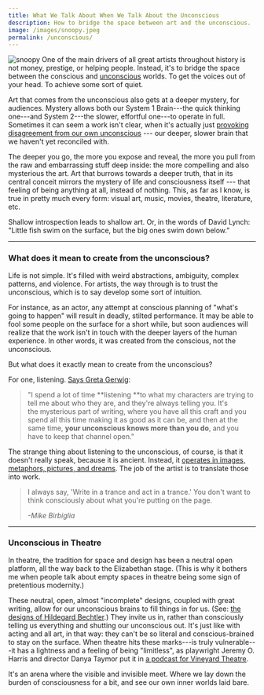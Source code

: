 ```yaml
---
title: What We Talk About When We Talk About the Unconscious
description: How to bridge the space between art and the unconscious.
image: /images/snoopy.jpeg
permalink: /unconscious/
---
```


![snoopy](/images/snoopy.jpeg)
One of the main drivers of all great artists throughout history is not money, prestige, or helping people. Instead, it's to bridge the space between the conscious and [unconscious](https://www.guscuddy.com/2019/06/25/art-and-unconscious/) worlds. To get the voices out of your head. To achieve some sort of quiet.

Art that comes from the unconscious also gets at a deeper mystery, for audiences. Mystery allows both our System 1 Brain---the quick thinking one---and System 2---the slower, effortful one---to operate in full. Sometimes it can seem a work isn't clear, when it's actually just [provoking disagreement from our own unconscious](https://twitter.com/chris_shinn/status/1116482341105483778) --- our deeper, slower brain that we haven't yet reconciled with.

The deeper you go, the more you expose and reveal, the more you pull from the raw and embarrassing stuff deep inside: the more compelling and also mysterious the art. Art that burrows towards a deeper truth, that in its central conceit mirrors the mystery of life and consciousness itself --- that feeling of being anything at all, instead of nothing. This, as far as I know, is true in pretty much every form: visual art, music, movies, theatre, literature, etc.

Shallow introspection leads to shallow art. Or, in the words of David Lynch: "Little fish swim on the surface, but the big ones swim down below."

---

### What does it mean to create from the unconscious?

Life is not simple. It's filled with weird abstractions, ambiguity, complex patterns, and violence. For artists, the way through is to trust the unconscious, which is to say develop some sort of intuition.

For instance, as an actor, any attempt at conscious planning of "what's going to happen" will result in deadly, stilted performance. It may be able to fool some people on the surface for a short while, but soon audiences will realize that the work isn't in touch with the deeper layers of the human experience. In other words, it was created from the conscious, not the unconscious.

But what does it exactly mean to create from the unconscious?

For one, listening. [Says Greta Gerwig](https://www.indiewire.com/2018/05/screenwriting-advice-paul-thomas-anderson-greta-gerwig-1201962599/):

> "I spend a lot of time **listening **to what my characters are trying to tell me about who they are, and they're always telling you. It's the mysterious part of writing, where you have all this craft and you spend all this time making it as good as it can be, and then at the same time, **your unconscious knows more than you do**, and you have to keep that channel open."

The strange thing about listening to the unconscious, of course, is that it doesn't really speak, because it is ancient. Instead, it [operates in images, metaphors, pictures, and dreams](http://nautil.us/issue/47/consciousness/the-kekul-problem). The job of the artist is to translate those into work.

> I always say, 'Write in a trance and act in a trance.' You don't want to think consciously about what you're putting on the page.
>
> _-Mike Birbiglia_

---

### Unconscious in Theatre

In theatre, the tradition for space and design has been a neutral open platform, all the way back to the Elizabethan stage. (This is why it bothers me when people talk about empty spaces in theatre being some sign of pretentious modernity.)

These neutral, open, almost "incomplete" designs, coupled with great writing, allow for our unconscious brains to fill things in for us. (See: [the designs of Hildegard Bechtler](https://www.theguardian.com/stage/2019/oct/23/hildegard-bechtler-in-pictures).) They invite us in, rather than consciously telling us everything and shutting our unconscious out. It's just like with acting and all art, in that way: they can't be so literal and conscious-brained to stay on the surface. When theatre hits these marks---is truly vulnerable---it has a lightness and a feeling of being "limitless", as playwright Jeremy O. Harris and director Danya Taymor put it in [a podcast for Vineyard Theatre](https://player.fm/series/theatre-uncorked/episode-10-jeremy-oharris-and-danya-taymor).

It's an arena where the visible and invisible meet. Where we lay down the burden of consciousness for a bit, and see our own inner worlds laid bare.

